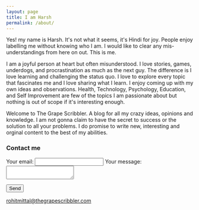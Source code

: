```yaml
---
layout: page
title: I am Harsh
permalink: /about/
---
```


Yes! my name is Harsh. It's not what it seems, it's Hindi for joy. People enjoy labelling me without knowing who I am. I would like to clear any mis-understandings from here on out. This is me.

I am a joyful person at heart but often misunderstood. I love stories, games, underdogs, and procrastination as much as the next guy. The difference is I love learning and challenging the status quo. I love to explore every topic that fascinates me and I love sharing what I learn. I enjoy coming up with my own ideas and observations. Health, Technology, Psychology, Education, and Self Improvement are few of the topics I am passionate about but nothing is out of scope if it's interesting enough.

Welcome to The Grape Scribbler. A blog for all my crazy ideas, opinions and knowledge. I am not gonna claim to have the secret to success or the solution to all your problems. I do promise to write new, interesting and orginal content to the best of my abilities.

### Contact me
<!-- modify this form HTML and place wherever you want your form -->

<form
  action="https://formspree.io/mledkpdo"
  method="POST"
>
  <label>
    Your email:
    <input type="text" name="_replyto">
  </label>
  <label>
    Your message:
    <textarea name="message"></textarea>
  </label>

  <!-- your other form fields go here -->

  <button type="submit">Send</button>
</form>

[rohitmittal@thegrapescribbler.com](mailto:rohitmittal@thegrapescribbler.com)
